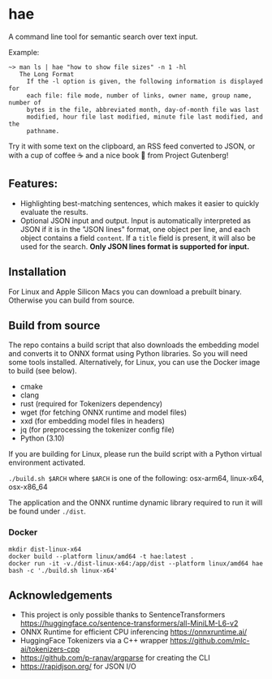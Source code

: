 # hae

A command line tool for semantic search over text input.

Example:
```
~> man ls | hae "how to show file sizes" -n 1 -hl
   The Long Format
     If the -l option is given, the following information is displayed for
     each file: file mode, number of links, owner name, group name, number of
     bytes in the file, abbreviated month, day-of-month file was last
     modified, hour file last modified, minute file last modified, and the
     pathname.
```

Try it with some text on the clipboard, an RSS feed converted to JSON, or with a cup of coffee ☕ and a nice book 📖 from Project Gutenberg!

## Features:
- Highlighting best-matching sentences, which makes it easier to quickly evaluate the results.
- Optional JSON input and output. Input is automatically interpreted as JSON if it is in the "JSON lines" format, one object per line, and each object contains a field `content`. If a `title` field is present, it will also be used for the search. **Only JSON lines format is supported for input.**

## Installation
For Linux and Apple Silicon Macs you can download a prebuilt binary. Otherwise you can build from source.

## Build from source
The repo contains a build script that also downloads the embedding model and converts it to ONNX format using Python libraries. So you will need some tools installed. Alternatively, for Linux, you can use the Docker image to build (see below).

- cmake
- clang
- rust (required for Tokenizers dependency)
- wget (for fetching ONNX runtime and model files)
- xxd (for embedding model files in headers)
- jq (for preprocessing the tokenizer config file)
- Python (3.10)

If you are building for Linux, please run the build script with a Python virtual environment activated.

`./build.sh $ARCH` where `$ARCH` is one of the following: osx-arm64, linux-x64, osx-x86_64

The application and the ONNX runtime dynamic library required to run it will be found under `./dist`.

### Docker
```
mkdir dist-linux-x64
docker build --platform linux/amd64 -t hae:latest .
docker run -it -v./dist-linux-x64:/app/dist --platform linux/amd64 hae bash -c './build.sh linux-x64'
```

## Acknowledgements
- This project is only possible thanks to SentenceTransformers https://huggingface.co/sentence-transformers/all-MiniLM-L6-v2
- ONNX Runtime for efficient CPU inferencing https://onnxruntime.ai/
- HuggingFace Tokenizers via a C++ wrapper https://github.com/mlc-ai/tokenizers-cpp
- https://github.com/p-ranav/argparse for creating the CLI
- https://rapidjson.org/ for JSON I/O

